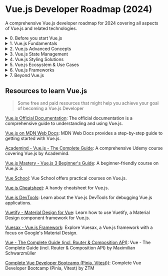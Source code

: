 # Vue.js Developer Roadmap (2024)

A comprehensive Vue.js developer roadmap for 2024 covering all aspects of Vue.js and related technologies.

<details>

<summary>0. Before you start Vue.js</summary>

You should know and be comfortable with **all of the following:**

-   [**Basic HTML**](https://www.w3schools.com/html/default.asp)

    -   HTML Elements, Attributes, Headings, Paragraphs, Colors & Styles
    -   HTML Links, Images, Tables, Lists, Block & Inline, Div, Classes, Id
    -   HTML Forms
    -   HTML Layout, Responsiveness & Semantic

-   [**Basic CSS**](https://www.w3schools.com/css/default.asp)

    -   CSS Basics - Syntax, Selectors, Colors, Backgrounds, Borders, Margin, Padding, Height/Width, Box Model, Outline, Text, Fonts, Links etc.
    -   CSS More - Lists, Tables, Display, Position, z-index, Overflow, Float, Inline Block, Align, Combinators, Pseudo-classes & elements, Opacity etc.
    -   CSS Forms & Layouts
    -   CSS Flexbox
    -   CSS Grid
    -   Advanced CSS - CSS Units, Shadows, Gradients, Transitions, Animations, Specificity etc.

-   [**Basic Tailwind CSS**](https://www.youtube.com/watch?v=X7XbjwD6fVY&list=PLHiZ4m8vCp9P23SqlHL0QAqiwS_oCofV2)

    -   Tailwind Utilities
    -   Responsive Variants
    -   Hover, focus and other states
    -   Dark Mode variant
    -   Tailwind Directives
    -   Tailwind Configurations
    -   Theme Configurations
    -   [Tailwind cn() utility]

-   **Document Object Model (DOM)**

    -   [DOM Basics - Basics, Method, Document, Elements, Forms, CSS, Events, Navigation, Nodes and Collections](https://www.youtube.com/watch?v=mPTkKnL2aNA&list=PLHiZ4m8vCp9OkrURufHpGUUTBjJhO9Ghy)
    -   [DOM Advanced](https://www.youtube.com/watch?v=XY96d0vEdFk&list=PLHiZ4m8vCp9MJDxMOzhYVuTrO1b5n-Tq_)

-   [**Basic JavaScript**](https://www.youtube.com/watch?v=rePN-VFo1Eo&list=PLHiZ4m8vCp9OkrURufHpGUUTBjJhO9Ghy)

    -   JS Basics - Statements, Expressions, Syntax, Variables, Operators, Data Types, Functions, Objects, Arrays, Events, Array and String Methods, Object Methods, Date, Conditionals, Error Handling, JavaScript OOP - classes and inheritance and Debugging
    -   JS Web APIs - Forms, History, Geolocation, Storage, Worker and Fetch API
    -   JS JSON

-   [**JavaScript Advanced**](https://www.youtube.com/watch?v=KuhLGuNxF8U&list=PLHiZ4m8vCp9Nflbo9a0pZuLscG_Xc7DKq)

    -   Solid JS Concepts - Scope, Hosting, Execution Context, Closures, Prototype, Recursion, Primitive vs Reference Data Types, Currying, Intersection Observer, Memoization, Event Propagation, Debounce etc.
    -   [Asynchronous JavaScript](https://www.youtube.com/watch?v=IUBd76UQb34) - Callbacks, Promises and async-await

-   [**Modern JavaScript**](https://www.youtube.com/watch?v=PWXkYBmlbB4&list=PLHiZ4m8vCp9MFjMRp9EEHWKArbi0wdgXG)

    -   Different ES6+ JS Syntaxes and concepts eg. Arrow function, Truthy/Falsy values, Ternary Operator, Different Array methods like find, filter, map, reduce, slice, splice, push, pop, concat, different looping strategies, Spread & Rest Operator, Array and Object Destructuring, Imports/Exports syntax, Template Literals, Sorting etc.

-   [**Git/GitHub**](https://www.youtube.com/watch?v=PWXkYBmlbB4&list=PLHiZ4m8vCp9MFjMRp9EEHWKArbi0wdgXG)

    -   [Basics of Git](https://www.youtube.com/watch?v=oe21Nlq8GS4)
    -   [Important Git Commands](https://learnwithsumit.com/rnext/courses/rnext/git-github-refresher)

</details>

<details>
<summary>1. Vue.js Fundamentals</summary>

You should know and be comfortable with **all of the following:**

-   **Getting Started with Vue.js**
    -   Introduction to Vue.js - Why Vue.js - Comparison with other frameworks
    -   Vue.js Installation & Setup
    -   Vue.js Template Syntax
    -   Vue.js Components
    -   Vue.js Data Binding
    -   Vue.js Directives
    -   Vue.js Event Handling
    -   Vue.js Methods and Computed Properties
    -   Vue.js Lifecycle Hooks

-   **Advanced Vue.js Concepts**
    -   Vue.js Props
    -   Vue.js Custom Events
    -   Vue.js Slots
    -   Vue.js Dynamic Components
    -   Vue.js Mixins

-   **Vue.js Router**
    -   Installing and configuring Vue Router
    -   Navigation Guards
    -   Dynamic Route Matching
    -   Nested Routes
    -   Named Routes

-   **State Management with Vuex**
    -   Installing and configuring Vuex
    -   State, Mutations, Actions, and Getters
    -   Modules in Vuex
    -   Vuex Forms and Two-way Binding

</details>

<details>
<summary>2. Vue.js Advanced Concepts</summary>

-   **Advanced Vue.js Features**
    -   Vue.js Transitions and Animations
    -   Vue.js Custom Directives
    -   Vue.js Render Functions
    -   Vue.js Mixins and Custom Hooks

-   **Testing Vue.js Applications**
    -   Unit Testing with Jest
    -   Component Testing with Vue Test Utils
    -   End-to-End Testing with Cypress

-   **Server-Side Rendering (SSR) with Nuxt.js**
    -   Introduction to Nuxt.js
    -   Setting up a Nuxt.js project
    -   Nuxt.js Pages and Layouts
    -   Nuxt.js Plugins and Middleware

-   **Vue.js and REST APIs**
    -   Making API Requests with Axios
    -   Vue.js Forms and Form Validation
    -   Authentication with JWT in Vue.js

</details>

<details>
<summary>3. Vue.js State Management</summary>

-   [**Using Vuex**](https://vuex.vuejs.org/)
-   [**Using Pinia**](https://pinia.esm.dev/)
-   [**Using Zustand**](https://zustand.surge.sh/)
-   [**Using VuesticOR**](https://vuestic.dev/)

</details>

<details>
<summary>4. Vue.js Styling Solutions</summary>

-   [**Vue.js and Tailwind CSS**](https://tailwindcss.com/)
-   [**Vue.js and CSS Modules**](https://vue-loader.vuejs.org/guide/css-modules.html)
-   [**Vue.js and Styled Components**](https://styled-components.com/)
-   [Vue.js UI Component Library - Shadcn](https://ui.shadcn.com/)
-   [Vue.js UI Component Library - Keep Vue](https://youtu.be/mVXNUMBtGEA/)
-   [**Vue.js and Material Design with Vuetify**](https://vuetifyjs.com/en/)
-   [**Vue.js and Chakra UI**](https://chakra-ui.com/)
-   [**Vue.js and Ant Design**](https://antdv.com/)

</details>

<details>
<summary>5. Vue.js Ecosystem & Use Cases</summary>

-   [Vue.js Router](https://router.vuejs.org/)
-   API Requests with Axios in Vue.js
-   Vue.js Suspense & Error Boundaries
-   Vue.js Lazy Load
-   Vue.js Infinite Scroll
-   Uncommon Vue.js Composition API Hooks - useTransition, useSSRContext, useDeferredValue, useIntersectionObserver, useImperativeHandle, useLayoutEffect and useTransition
-   **Vue.js Authentication**
    -   How to handle user sign-in (email, password, JWT)
    -   How to handle access tokens and token refreshes
    -   Social sign-in (Google, Facebook, GitHub, etc.)
    -   [Using Auth0](https://auth0.com/)
    -   [Using Firebase](https://firebase.google.com/docs/auth)
    -   [Using Netlify Identity](https://www.netlify.com/identity/)
-   **Form Handling in Vue.js**
    -   How to validate user input in forms (emails, passwords, etc.)
    -   How to send form data to the server
    -   How to handle file uploads
    -   [Using VeeValidate](https://vee-validate.logaretm.com/v4/)
    -   [Using Vuelidate](https://vuelidate.js.org/)

-   [**Accessibility**](https://developer.mozilla.org/en-US/docs/Learn/Tools_and_testing/Client-side_JavaScript_frameworks/Vue_accessibility)
    -   Understanding why accessibility is important
    -   [Using semantic HTML](https://www.semrush.com/blog/semantic-html5-guide/)
    -   How to implement keyboard navigation
    -   How to add ARIA labels
    -   [Using Vuetensils](https://vuetensils.stegosource.com/)
-   **Testing**
    -   [How to implement unit tests](https://vue-test-utils.vuejs.org/)
        -   [Using Jest](https://jestjs.io/docs/getting-started)
        -   [Using Vue Test Utils](https://vue-test-utils.vuejs.org/)
    -   [How to implement e2e integration tests](https://www.cypress.io/)
        -   [Using Cypress](https://www.cypress.io/)
        -   [Using TestCafe](https://devexpress.github.io/testcafe/)

</details>

<details>
<summary>6. Vue.js Frameworks</summary>

You should have worked with **one of the following:**

-   [**Vite**](https://vitejs.dev/)
    -   How to run a simple Vue.js application
-   [**Nuxt.js**](https://nuxtjs.org/)
    -   [Understanding file-based routing](https://nuxtjs.org/docs/2.x/features/file-system-routing)
    -   [Understanding Auth module](https://auth.nuxtjs.org/)
    -   [Understanding serverMiddleware](https://nuxtjs.org/docs/2.x/configuration-glossary/configuration-servermiddleware)
    -   [Understanding serverMiddleware](https://nuxtjs.org/docs/2.x/configuration-glossary/configuration-servermiddleware)

</details>

<details>
<summary>7. Beyond Vue.js</summary>

-   **Team player**
    -   How to work within a team
    -   How to perform code reviews
    -   How to give and receive feedback
-   **Efficiency**
    -   How to prioritize tasks
    -   How to handle tech debt
    -   How to meet deadlines and goals
-   **Continuous Learning**
    -   How to continuously learn and grow
    -   How to stay up to date with your skills
-   **Networking & Communication** - Going to meetups or events - Contributing to open source projects - Networking within the company you work in
</details>

## Resources to learn Vue.js

> Some free and paid resources that might help you achieve your goal of becoming a Vue.js Developer

[Vue.js Official Documentation](https://v3.vuejs.org/guide/introduction.html): The official documentation is a comprehensive guide to understanding and using Vue.js.

[Vue.js on MDN Web Docs](https://developer.mozilla.org/en-US/docs/Learn/Tools_and_testing/Client-side_JavaScript_frameworks/Vue_getting_started): MDN Web Docs provides a step-by-step guide to getting started with Vue.js.

[Academind - Vue.js - The Complete Guide](https://www.udemy.com/course/vuejs-the-complete-guide/): A comprehensive Udemy course covering Vue.js by Academind.

[Vue.js Mastery - Vue.js 3 Beginner's Guide](https://www.vuemastery.com/courses/intro-to-vue-3/vue3-intro): A beginner-friendly course on Vue.js 3.

[Vue School](https://vueschool.io/): Vue School offers practical courses on Vue.js.

[Vue.js Cheatsheet](https://vuejs-tips.github.io/cheatsheet/): A handy cheatsheet for Vue.js.

[Vue.js DevTools](https://github.com/vuejs/vue-devtools): Learn about the Vue.js DevTools for debugging Vue.js applications.

[Vuetify - Material Design for Vue](https://vuetifyjs.com/en/): Learn how to use Vuetify, a Material Design component framework for Vue.js.

[Vuesax - Vue.js Framework](https://lusaxweb.github.io/vuesax/): Explore Vuesax, a Vue.js framework with a focus on Google's Material Design.

[Vue - The Complete Guide (incl. Router & Composition API)](https://www.udemy.com/course/vuejs-2-the-complete-guide/): Vue - The Complete Guide (incl. Router & Composition API) by Maximilian Schwarzmüller

[Complete Vue Developer Bootcamp (Pinia, Vitest))](https://www.udemy.com/course/complete-vue-js-developer-zero-to-mastery-vuex/): Complete Vue Developer Bootcamp (Pinia, Vitest) by ZTM
